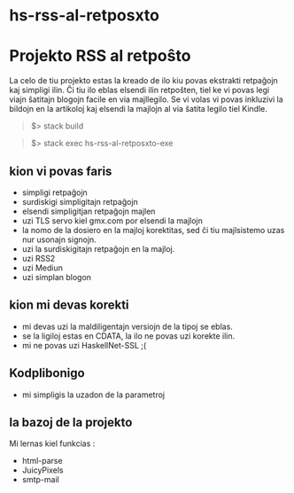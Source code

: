 # hs-rss-al-retposxto

# Projekto RSS al retpoŝto

La celo de tiu projekto estas la kreado de ilo kiu povas ekstrakti retpaĝojn kaj simpligi ilin.
Ĉi tiu ilo eblas elsendi ilin retpoŝten, tiel ke vi povas legi viajn ŝatitajn blogojn facile en via majllegilo. 
Se vi volas vi povas inkluzivi la bildojn en la artikoloj kaj elsendi la majlojn al via ŝatita legilo tiel Kindle.

> $> stack build

> $> stack exec hs-rss-al-retposxto-exe

## kion vi povas faris 

- simpligi retpaĝojn
- surdiskigi simpligitajn retpaĝojn
- elsendi simpligitjan retpaĝojn majlen
- uzi TLS servo kiel gmx.com por elsendi la majlojn
- la nomo de la dosiero en la majloj korektitas, sed ĉi tiu majlsistemo uzas nur usonajn signojn.
- uzi la surdiskigitajn retpaĝojn en la majloj.
- uzi RSS2
- uzi Mediun
- uzi simplan blogon 

## kion mi devas korekti

- mi devas uzi la maldiligentajn versiojn de la tipoj se eblas. 
- se la ligiloj estas en CDATA, la ilo ne povas uzi korekte ilin.
- mi ne povas uzi HaskellNet-SSL ;( 

## Kodplibonigo

- mi simpligis la uzadon de la parametroj

## la bazoj de la projekto

Mi lernas kiel funkcias : 

- html-parse
- JuicyPixels
- smtp-mail
